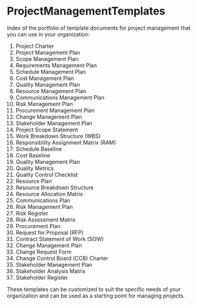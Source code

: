 # ProjectManagementTemplates

Index of the portfolio of template documents for project management that you can use in your organization:

1.  Project Charter
2.  Project Management Plan
3.  Scope Management Plan
4.  Requirements Management Plan
5.  Schedule Management Plan
6.  Cost Management Plan
7.  Quality Management Plan
8.  Resource Management Plan
9.  Communications Management Plan
10.  Risk Management Plan
11.  Procurement Management Plan
12.  Change Management Plan
13.  Stakeholder Management Plan
14.  Project Scope Statement
15.  Work Breakdown Structure (WBS)
16.  Responsibility Assignment Matrix (RAM)
17.  Schedule Baseline
18.  Cost Baseline
19.  Quality Management Plan
20.  Quality Metrics
21.  Quality Control Checklist
22.  Resource Plan
23.  Resource Breakdown Structure
24.  Resource Allocation Matrix
25.  Communications Plan
26.  Risk Management Plan
27.  Risk Register
28.  Risk Assessment Matrix
29.  Procurement Plan
30.  Request for Proposal (RFP)
31.  Contract Statement of Work (SOW)
32.  Change Management Plan
33.  Change Request Form
34.  Change Control Board (CCB) Charter
35.  Stakeholder Management Plan
36.  Stakeholder Analysis Matrix
37.  Stakeholder Register

These templates can be customized to suit the specific needs of your organization and can be used as a starting point for managing projects.
